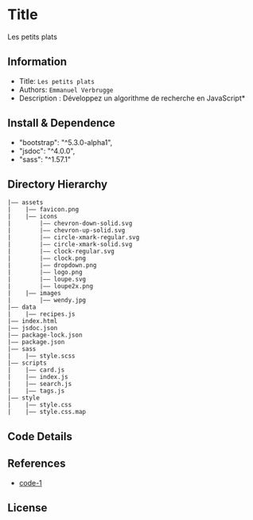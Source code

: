 # Title

Les petits plats

## Information

- Title: `Les petits plats`
- Authors: `Emmanuel Verbrugge`
- Description : Développez un algorithme de recherche en JavaScript\*

## Install & Dependence

- "bootstrap": "^5.3.0-alpha1",
- "jsdoc": "^4.0.0",
- "sass": "^1.57.1"

## Directory Hierarchy

```
|—— assets
|    |—— favicon.png
|    |—— icons
|        |—— chevron-down-solid.svg
|        |—— chevron-up-solid.svg
|        |—— circle-xmark-regular.svg
|        |—— circle-xmark-solid.svg
|        |—— clock-regular.svg
|        |—— clock.png
|        |—— dropdown.png
|        |—— logo.png
|        |—— loupe.svg
|        |—— loupe2x.png
|    |—— images
|        |—— wendy.jpg
|—— data
|    |—— recipes.js
|—— index.html
|—— jsdoc.json
|—— package-lock.json
|—— package.json
|—— sass
|    |—— style.scss
|—— scripts
|    |—— card.js
|    |—— index.js
|    |—— search.js
|    |—— tags.js
|—— style
|    |—— style.css
|    |—— style.css.map
```

## Code Details

## References

- [code-1](https://github.com/Winters67/Front_Les_petits_plats)

## License

```

```
